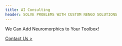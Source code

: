 ```yaml
---
title: AI Consulting
header: SOLVE PROBLEMS WITH CUSTOM NENGO SOLUTIONS
---
```


We Can Add Neuromorphics to Your Toolbox!

<a href="{{ site.baseurl }} {% link contact.html %}">Contact Us &gt;</a>


